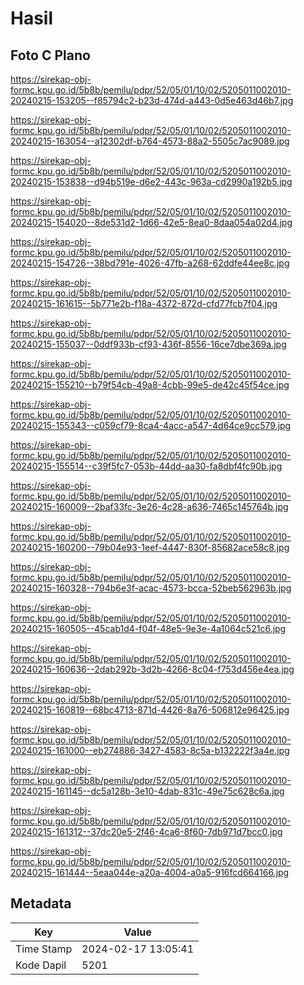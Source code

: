 # Hasil

## Foto C Plano

https://sirekap-obj-formc.kpu.go.id/5b8b/pemilu/pdpr/52/05/01/10/02/5205011002010-20240215-153205--f85794c2-b23d-474d-a443-0d5e463d46b7.jpg

https://sirekap-obj-formc.kpu.go.id/5b8b/pemilu/pdpr/52/05/01/10/02/5205011002010-20240215-163054--a12302df-b764-4573-88a2-5505c7ac9089.jpg

https://sirekap-obj-formc.kpu.go.id/5b8b/pemilu/pdpr/52/05/01/10/02/5205011002010-20240215-153838--d94b519e-d6e2-443c-963a-cd2990a192b5.jpg

https://sirekap-obj-formc.kpu.go.id/5b8b/pemilu/pdpr/52/05/01/10/02/5205011002010-20240215-154020--8de531d2-1d66-42e5-8ea0-8daa054a02d4.jpg

https://sirekap-obj-formc.kpu.go.id/5b8b/pemilu/pdpr/52/05/01/10/02/5205011002010-20240215-154726--38bd791e-4026-47fb-a268-62ddfe44ee8c.jpg

https://sirekap-obj-formc.kpu.go.id/5b8b/pemilu/pdpr/52/05/01/10/02/5205011002010-20240215-161615--5b771e2b-f18a-4372-872d-cfd77fcb7f04.jpg

https://sirekap-obj-formc.kpu.go.id/5b8b/pemilu/pdpr/52/05/01/10/02/5205011002010-20240215-155037--0ddf933b-cf93-436f-8556-16ce7dbe369a.jpg

https://sirekap-obj-formc.kpu.go.id/5b8b/pemilu/pdpr/52/05/01/10/02/5205011002010-20240215-155210--b79f54cb-49a8-4cbb-99e5-de42c45f54ce.jpg

https://sirekap-obj-formc.kpu.go.id/5b8b/pemilu/pdpr/52/05/01/10/02/5205011002010-20240215-155343--c059cf79-8ca4-4acc-a547-4d64ce9cc579.jpg

https://sirekap-obj-formc.kpu.go.id/5b8b/pemilu/pdpr/52/05/01/10/02/5205011002010-20240215-155514--c39f5fc7-053b-44dd-aa30-fa8dbf4fc90b.jpg

https://sirekap-obj-formc.kpu.go.id/5b8b/pemilu/pdpr/52/05/01/10/02/5205011002010-20240215-160009--2baf33fc-3e26-4c28-a636-7465c145764b.jpg

https://sirekap-obj-formc.kpu.go.id/5b8b/pemilu/pdpr/52/05/01/10/02/5205011002010-20240215-160200--79b04e93-1eef-4447-830f-85682ace58c8.jpg

https://sirekap-obj-formc.kpu.go.id/5b8b/pemilu/pdpr/52/05/01/10/02/5205011002010-20240215-160328--794b6e3f-acac-4573-bcca-52beb562963b.jpg

https://sirekap-obj-formc.kpu.go.id/5b8b/pemilu/pdpr/52/05/01/10/02/5205011002010-20240215-160505--45cab1d4-f04f-48e5-9e3e-4a1064c521c6.jpg

https://sirekap-obj-formc.kpu.go.id/5b8b/pemilu/pdpr/52/05/01/10/02/5205011002010-20240215-160636--2dab292b-3d2b-4266-8c04-f753d456e4ea.jpg

https://sirekap-obj-formc.kpu.go.id/5b8b/pemilu/pdpr/52/05/01/10/02/5205011002010-20240215-160819--68bc4713-871d-4426-8a76-506812e96425.jpg

https://sirekap-obj-formc.kpu.go.id/5b8b/pemilu/pdpr/52/05/01/10/02/5205011002010-20240215-161000--eb274886-3427-4583-8c5a-b132222f3a4e.jpg

https://sirekap-obj-formc.kpu.go.id/5b8b/pemilu/pdpr/52/05/01/10/02/5205011002010-20240215-161145--dc5a128b-3e10-4dab-831c-49e75c628c6a.jpg

https://sirekap-obj-formc.kpu.go.id/5b8b/pemilu/pdpr/52/05/01/10/02/5205011002010-20240215-161312--37dc20e5-2f46-4ca6-8f60-7db971d7bcc0.jpg

https://sirekap-obj-formc.kpu.go.id/5b8b/pemilu/pdpr/52/05/01/10/02/5205011002010-20240215-161444--5eaa044e-a20a-4004-a0a5-916fcd664166.jpg


## Metadata

| Key        | Value               |
| ---------- | ------------------- |
| Time Stamp | 2024-02-17 13:05:41 |
| Kode Dapil | 5201                |



